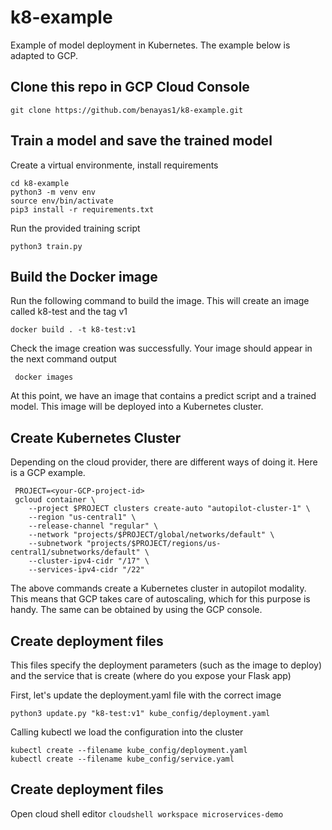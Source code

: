 # k8-example
 Example of model deployment in Kubernetes. The example below is adapted to GCP.
 
 ## Clone this repo in GCP Cloud Console
 ```git clone https://github.com/benayas1/k8-example.git```
 
 ## Train a model and save the trained model
 
 Create a virtual environmente, install requirements
 ```
 cd k8-example
 python3 -m venv env
 source env/bin/activate
 pip3 install -r requirements.txt
 ```
 
 Run the provided training script
 ```
 python3 train.py
 ```

 ## Build the Docker image
 Run the following command to build the image. This will create an image called k8-test and the tag v1
 ```
 docker build . -t k8-test:v1
 ```
 Check the image creation was successfully. Your image should appear in the next command output
```
 docker images
 ```
 At this point, we have an image that contains a predict script and a trained model. This image will be deployed into a Kubernetes cluster.

 ## Create Kubernetes Cluster
 Depending on the cloud provider, there are different ways of doing it. Here is a GCP example.

```
 PROJECT=<your-GCP-project-id>
 gcloud container \
	--project $PROJECT clusters create-auto "autopilot-cluster-1" \
	--region "us-central1" \
	--release-channel "regular" \
	--network "projects/$PROJECT/global/networks/default" \
	--subnetwork "projects/$PROJECT/regions/us-central1/subnetworks/default" \
	--cluster-ipv4-cidr "/17" \
	--services-ipv4-cidr "/22"
```
The above commands create a Kubernetes cluster in autopilot modality. This means that GCP takes care of autoscaling, which for this purpose is handy.
The same can be obtained by using the GCP console.


## Create deployment files
This files specify the deployment parameters (such as the image to deploy) and the service that is create (where do you expose your Flask app)

First, let's update the deployment.yaml file with the correct image
```
python3 update.py "k8-test:v1" kube_config/deployment.yaml
```

Calling kubectl we load the configuration into the cluster
```
kubectl create --filename kube_config/deployment.yaml
kubectl create --filename kube_config/service.yaml
```

## Create deployment files


 
 
Open cloud shell editor
```cloudshell workspace microservices-demo```

